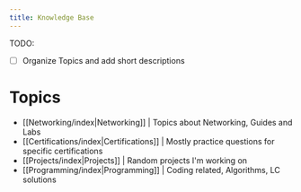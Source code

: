 ```yaml
---
title: Knowledge Base
---
```

TODO:
- [ ] Organize Topics and add short descriptions

# Topics
- [[Networking/index|Networking]] | Topics about Networking, Guides and Labs
- [[Certifications/index|Certifications]] | Mostly practice questions for specific certifications
- [[Projects/index|Projects]] | Random projects I'm working on
- [[Programming/index|Programming]] | Coding related, Algorithms, LC solutions
